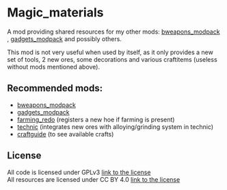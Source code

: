 # Magic_materials
A mod providing shared resources for my other mods: [bweapons_modpack ](https://github.com/ClockGen/bweapons_modpack), [gadgets_modpack](https://github.com/ClockGen/gadgets_modpack) and possibly others.  

This mod is not very useful when used by itself, as it only provides a new set of tools, 2 new ores, some decorations and various craftitems (useless without mods mentioned above).

## Recommended mods:
- [bweapons_modpack ](https://github.com/ClockGen/bweapons_modpack)
- [gadgets_modpack](https://github.com/ClockGen/gadgets_modpack)
- [farming_redo](https://notabug.org/TenPlus1/farming) (registers a new hoe if farming is present)
- [technic](https://github.com/minetest-mods/technic) (integrates new ores with alloying/grinding system in technic)
- [craftguide](https://github.com/minetest-mods/craftguide) (to see available crafts)

## License
All code is licensed under GPLv3 [link to the license](https://www.gnu.org/licenses/gpl-3.0.en.html)  
All resources are licensed under CC BY 4.0 [link to the license](https://creativecommons.org/licenses/by/4.0/legalcode)  
